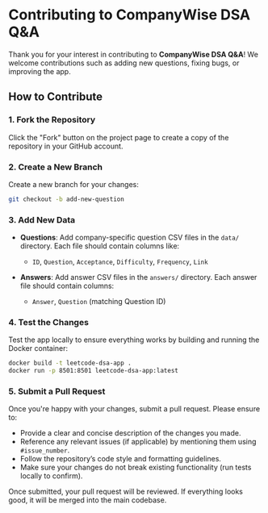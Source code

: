 # Contributing to CompanyWise DSA Q&A

Thank you for your interest in contributing to **CompanyWise DSA Q&A**! We welcome contributions such as adding new questions, fixing bugs, or improving the app.

## How to Contribute

### 1. Fork the Repository
Click the "Fork" button on the project page to create a copy of the repository in your GitHub account.

### 2. Create a New Branch
Create a new branch for your changes:

```bash
git checkout -b add-new-question 
```

### 3. Add New Data
- **Questions**: Add company-specific question CSV files in the `data/` directory. Each file should contain columns like:
  - `ID`, `Question`, `Acceptance`, `Difficulty`, `Frequency`, `Link`
  
- **Answers**: Add answer CSV files in the `answers/` directory. Each answer file should contain columns:
  - `Answer`, `Question` (matching Question ID)

### 4. Test the Changes
Test the app locally to ensure everything works by building and running the Docker container:

```bash
docker build -t leetcode-dsa-app .
docker run -p 8501:8501 leetcode-dsa-app:latest
```

### 5. Submit a Pull Request
Once you're happy with your changes, submit a pull request. Please ensure to:

- Provide a clear and concise description of the changes you made.
- Reference any relevant issues (if applicable) by mentioning them using `#issue_number`.
- Follow the repository’s code style and formatting guidelines.
- Make sure your changes do not break existing functionality (run tests locally to confirm).

Once submitted, your pull request will be reviewed. If everything looks good, it will be merged into the main codebase.

